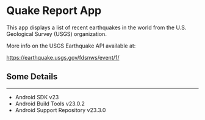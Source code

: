 Quake Report App
===================================

This app displays a list of recent earthquakes in the world
from the U.S. Geological Survey (USGS) organization.
   
More info on the USGS    Earthquake API available at:

https://earthquake.usgs.gov/fdsnws/event/1/

## Some Details 
--------------
- Android SDK v23
- Android Build Tools v23.0.2
- Android Support Repository v23.3.0
